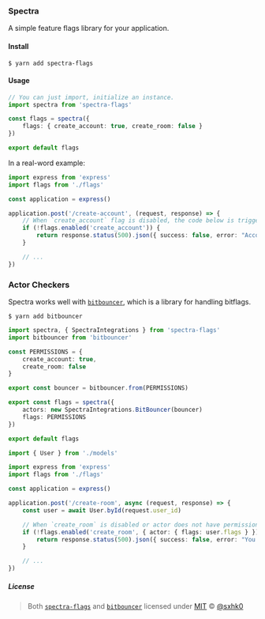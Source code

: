 ### Spectra

A simple feature flags library for your application.

#### Install

```
$ yarn add spectra-flags
```

#### Usage

```ts
// You can just import, initialize an instance.
import spectra from 'spectra-flags'

const flags = spectra({
    flags: { create_account: true, create_room: false } 
})

export default flags
```

In a real-word example:

```ts
import express from 'express'
import flags from './flags'

const application = express()

application.post('/create-account', (request, response) => {
    // When `create_account` flag is disabled, the code below is triggered.
    if (!flags.enabled('create_account')) {
        return response.status(500).json({ success: false, error: "Account creation is disabled." }) 
    }

    // ...
})
```

### Actor Checkers

Spectra works well with [`bitbouncer`](https://github.com/zhaoworks/bitbouncer), which is a library for handling bitflags.

```
$ yarn add bitbouncer
```

```ts
import spectra, { SpectraIntegrations } from 'spectra-flags'
import bitbouncer from 'bitbouncer'

const PERMISSIONS = { 
    create_account: true,
    create_room: false
}

export const bouncer = bitbouncer.from(PERMISSIONS)

export const flags = spectra({
    actors: new SpectraIntegrations.BitBouncer(bouncer)
    flags: PERMISSIONS
})

export default flags
```

```ts
import { User } from './models'

import express from 'express'
import flags from './flags'

const application = express()

application.post('/create-room', async (request, response) => {
    const user = await User.byId(request.user_id)

    // When `create_room` is disabled or actor does not have permission to `create_room` 
    if (!flags.enabled('create_room', { actor: { flags: user.flags } })) {
        return response.status(500).json({ success: false, error: "You're unable to create rooms." }) 
    }

    // ...
})
```

##### License

> Both [`spectra-flags`](/LICENSE) and [`bitbouncer`](https://github.com/zhaoworks/bitbouncer/blob/main/LICENSE) licensed under [MIT](/LICENSE) &copy; [@sxhk0](https://github.com/sxhk0/)
